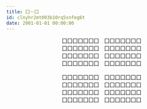 ```yaml
---
title: 囗－囗
id: clnyhr2mt003b10rq5snfeg6t
date: 2001-01-01 00:00:00
---
```


<center>囗囗囗囗囗囗囗　囗囗囗囗囗囗囗</center>
<center>囗囗囗囗囗囗囗　囗囗囗囗囗囗囗</center>
<center>囗囗囗囗囗囗囗　囗囗囗囗囗囗囗</center>
<center>囗囗囗囗囗囗囗　囗囗囗囗囗囗囗</center>
<center><br></center>
<center>囗囗囗囗囗囗囗　囗囗囗囗囗囗囗</center>
<center>囗囗囗囗囗囗囗　囗囗囗囗囗囗囗</center>
<center>囗囗囗囗囗囗囗　囗囗囗囗囗囗囗</center>
<center>囗囗囗囗囗囗囗　囗囗囗囗囗囗囗</center>

<br>

<!-- more -->

<br>
